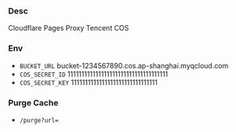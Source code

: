 ### Desc

Cloudflare Pages Proxy Tencent COS

### Env

- `BUCKET_URL` bucket-1234567890.cos.ap-shanghai.myqcloud.com
- `COS_SECRET_ID` 111111111111111111111111111111111111
- `COS_SECRET_KEY` 1111111111111111111111111111111

### Purge Cache

- `/purge?url=`
